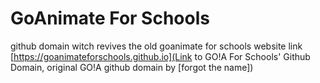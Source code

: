 # GoAnimate For Schools
github domain witch revives the old goanimate for schools website link
[https://goanimateforschools.github.io](Link to GO!A For Schools' Github Domain, original GO!A github domain by [forgot the name])

